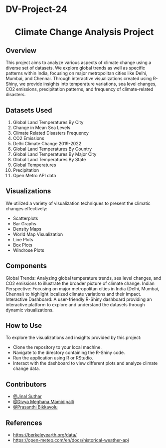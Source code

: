 # DV-Project-24
<h1  align="center">Climate Change Analysis Project </h1>


## Overview
<p>This project aims to analyze various aspects of climate change using a diverse set of datasets. We explore global trends as well as specific patterns within India, focusing on major metropolitan cities like Delhi, Mumbai, and Chennai. Through interactive visualizations created using R-Shiny, we provide insights into temperature variations, sea level changes, CO2 emissions, precipitation patterns, and frequency of climate-related disasters.</p>

## Datasets Used
<ol>
  <li>Global Land Temperatures By City</li>
  <li>Change in Mean Sea Levels</li>
  <li>Climate Related Disasters Frequency</li>
  <li>CO2 Emissions</li>
  <li>Delhi Climate Change 2019-2022</li>
  <li>Global Land Temperatures By Country</li>
  <li>Global Land Temperatures By Major City</li>
  <li>Global Land Temperatures By State</li>
  <li>Global Temperatures</li>
  <li>Precipitation</li>
  <li>Open Metro API data </li>
</ol>

## Visualizations
<p> We utilized a variety of visualization techniques to present the climatic changes effectively:</p>
<ul>
  <li>Scatterplots</li>
  <li>Bar Graphs</li>
  <li>Density Maps</li>
  <li>World Map Visualization</li>
  <li>Line Plots</li>
  <li>Box Plots</li>
  <li>Windrose Plots</li>
</ul>
 


## Components
Global Trends: Analyzing global temperature trends, sea level changes, and CO2 emissions to illustrate the broader picture of climate change.
Indian Perspective: Focusing on major metropolitan cities in India (Delhi, Mumbai, Chennai) to highlight localized climate variations and their impact.
Interactive Dashboard: A user-friendly R-Shiny dashboard providing an interactive platform to explore and understand the datasets through dynamic visualizations.

## How to Use 
<p>To explore the visualizations and insights provided by this project:</p>
<ul>
  <li>Clone the repository to your local machine.</li>
  <li>Navigate to the directory containing the R-Shiny code.</li>
  <li>Run the application using R or RStudio.</li>
  <li>Interact with the dashboard to view different plots and analyze climate change data.</li>
</ul>


## Contributors

- [@Jinal Suthar](https://github.com/jinalsuthar25)
- [@Divya Meghana Mamidipalli](https://github.com/DivyaMeghanaMamidipalli)
- [@Prasanthi Bikkavolu](https://github.com/Prasanthi1201)

## References
- https://berkeleyearth.org/data/
- https://open-meteo.com/en/docs/historical-weather-api
  



